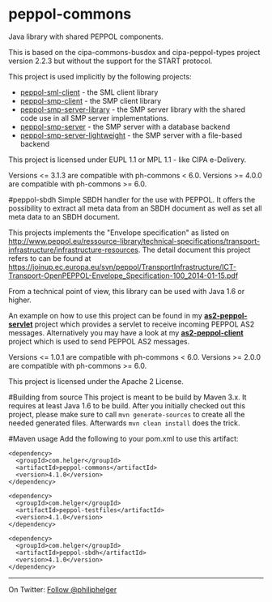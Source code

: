 # peppol-commons
Java library with shared PEPPOL components.

This is based on the cipa-commons-busdox and cipa-peppol-types project version 2.2.3 but without the support for the START protocol.

This project is used implicitly by the following projects:
  * [peppol-sml-client](https://github.com/phax/peppol-sml-client/) - the SML client library
  * [peppol-smp-client](https://github.com/phax/peppol-smp-client/) - the SMP client library
  * [peppol-smp-server-library](https://github.com/phax/peppol-smp-server-library/) - the SMP server library with the shared code use in all SMP server implementations.
  * [peppol-smp-server](https://github.com/phax/peppol-smp-server/) - the SMP server with a database backend
  * [peppol-smp-server-lightweight](https://github.com/phax/peppol-smp-server-lightweight/) - the SMP server with a file-based backend

This project is licensed under EUPL 1.1 or MPL 1.1 - like CIPA e-Delivery.

Versions <= 3.1.3 are compatible with ph-commons < 6.0.
Versions >= 4.0.0 are compatible with ph-commons >= 6.0.

#peppol-sbdh
Simple SBDH handler for the use with PEPPOL.
It offers the possibility to extract all meta data from an SBDH document as well as 
set all meta data to an SBDH document.

This projects implements the "Envelope specification" as listed on
http://www.peppol.eu/ressource-library/technical-specifications/transport-infrastructure/infrastructure-resources.
The detail document this project refers to can be found at
https://joinup.ec.europa.eu/svn/peppol/TransportInfrastructure/ICT-Transport-OpenPEPPOL-Envelope_Specification-100_2014-01-15.pdf

From a technical point of view, this library can be used with Java 1.6 or higher.

An example on how to use this project can be found in my **[as2-peppol-servlet](https://github.com/phax/as2-peppol-servlet)** project which provides a servlet to receive incoming PEPPOL AS2 messages. Alternatively you may have a look at my **[as2-peppol-client](https://github.com/phax/as2-peppol-client)** project which is used to send PEPPOL AS2 messages.

Versions <= 1.0.1 are compatible with ph-commons < 6.0.
Versions >= 2.0.0 are compatible with ph-commons >= 6.0.

This project is licensed under the Apache 2 License.

#Building from source
This project is meant to be build by Maven 3.x.
It requires at least Java 1.6 to be build.
After you initially checked out this project, please make sure to call `mvn generate-sources` to create all the needed generated files. Afterwards `mvn clean install` does the trick.

#Maven usage
Add the following to your pom.xml to use this artifact:
```
<dependency>
  <groupId>com.helger</groupId>
  <artifactId>peppol-commons</artifactId>
  <version>4.1.0</version>
</dependency>

<dependency>
  <groupId>com.helger</groupId>
  <artifactId>peppol-testfiles</artifactId>
  <version>4.1.0</version>
</dependency>

<dependency>
  <groupId>com.helger</groupId>
  <artifactId>peppol-sbdh</artifactId>
  <version>4.1.0</version>
</dependency>
```

---

On Twitter: <a href="https://twitter.com/philiphelger">Follow @philiphelger</a>
